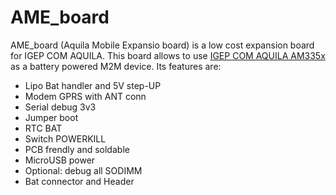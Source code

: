 # AME_board
AME_board (Aquila Mobile Expansio board) is a low cost expansion board for IGEP COM AQUILA. This board allows to use [IGEP COM AQUILA AM335x](https://isee.biz/products/igep-processor-boards/igep-com-aquila-am335x) as a battery powered M2M device. Its features are:

* Lipo Bat handler and 5V step-UP
* Modem GPRS with ANT conn
* Serial debug 3v3
* Jumper boot
* RTC BAT
* Switch POWERKILL
* PCB frendly and soldable
* MicroUSB power
* Optional: debug all SODIMM
* Bat connector and Header
